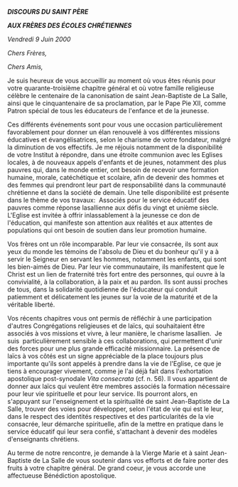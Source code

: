 ***DISCOURS DU SAINT PÈRE***

***AUX FRÈRES DES ÉCOLES CHRÉTIENNES***

*Vendredi 9 Juin 2000*

*Chers Frères,*

*Chers Amis,*

Je suis heureux de vous accueillir au moment où vous êtes réunis pour votre quarante-troisième chapitre général et où votre famille religieuse célèbre le centenaire de la canonisation de saint Jean-Baptiste de La Salle, ainsi que le cinquantenaire de sa proclamation, par le Pape Pie XII, comme Patron spécial de tous les éducateurs de l'enfance et de la jeunesse.

Ces différents événements sont pour vous une occasion particulièrement favorablement pour donner un élan renouvelé à vos différentes missions éducatives et évangélisatrices, selon le charisme de votre fondateur, malgré la diminution de vos effectifs. Je me réjouis notamment de la disponibilité de votre Institut à répondre, dans une étroite communion avec les Eglises locales, à de nouveaux appels d'enfants et de jeunes, notamment des plus pauvres qui, dans le monde entier, ont besoin de recevoir une formation humaine, morale, catéchétique et scolaire, afin de devenir des hommes et des femmes qui prendront leur part de responsabilité dans la communauté chrétienne et dans la société de demain. Une telle disponibilité est présente dans le thème de vos travaux:  Associés pour le service éducatif des pauvres comme réponse lasallienne aux défis du vingt et unième siècle. L'Eglise est invitée à offrir inlassablement à la jeunesse ce don de l'éducation, qui manifeste son attention aux réalités et aux attentes de populations qui ont besoin de soutien dans leur promotion humaine.

Vos frères ont un rôle incomparable. Par leur vie consacrée, ils sont aux yeux du monde les témoins de l'absolu de Dieu et du bonheur qu'il y a à servir le Seigneur en servant les hommes, notamment les enfants, qui sont les bien-aimés de Dieu. Par leur vie communautaire, ils manifestent que le Christ est un lien de fraternité très fort entre des personnes, qui ouvre à la convivialité, à la collaboration, à la paix et au pardon. Ils sont aussi proches de tous, dans la solidarité quotidienne de l'éducateur qui conduit patiemment et délicatement les jeunes sur la voie de la maturité et de la véritable liberté.

Vos récents chapitres vous ont permis de réfléchir à une participation d'autres Congrégations religieuses et de laïcs, qui souhaitaient être associés à vos missions et vivre, à leur manière, le charisme lasallien.  Je  suis  particulièrement sensible à ces collaborations, qui permettent d'unir des forces pour une plus grande efficacité missionnaire. La présence de laïcs à vos côtés est un signe appréciable de la place toujours plus importante qu'ils sont appelés à prendre dans la vie de l'Eglise, ce que je tiens à encourager vivement, comme je l'ai déjà fait dans l'exhortation apostolique post-synodale *Vita consecrata* (cf. n. 56). Il vous appartient de donner aux laïcs qui veulent être membres associés la formation nécessaire pour leur vie spirituelle et pour leur service. Ils pourront alors, en s'appuyant sur l'enseignement et la spiritualité de saint Jean-Baptiste de La Salle, trouver des voies pour développer, selon l'état de vie qui est le leur, dans le respect des identités respectives et des particularités de la vie consacrée, leur démarche spirituelle, afin de la mettre en pratique dans le service éducatif qui leur sera confié, s'attachant à devenir des modèles d'enseignants chrétiens.

Au terme de notre rencontre, je demande à la Vierge Marie et à saint Jean-Baptiste de La Salle de vous soutenir dans vos efforts et de faire porter des fruits à votre chapitre général. De grand coeur, je vous accorde une affectueuse Bénédiction apostolique.